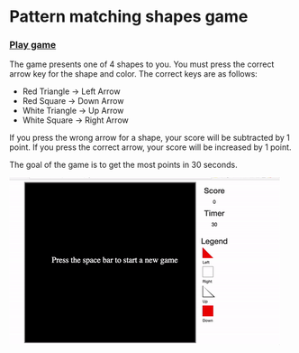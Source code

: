 # Pattern matching shapes game

### [Play game](https://shapesgame-basjauyulq.now.sh/)

The game presents one of 4 shapes to you. You must press the correct arrow key for the shape and color. The correct keys are as follows:

* Red Triangle -> Left Arrow
* Red Square -> Down Arrow
* White Triangle -> Up Arrow
* White Square -> Right Arrow

If you press the wrong arrow for a shape, your score will be subtracted by 1 point. If you press the correct arrow, your score will be increased by 1 point.

The goal of the game is to get the most points in 30 seconds.



![pattern matching shapes game](canvasShapesGame.gif)



